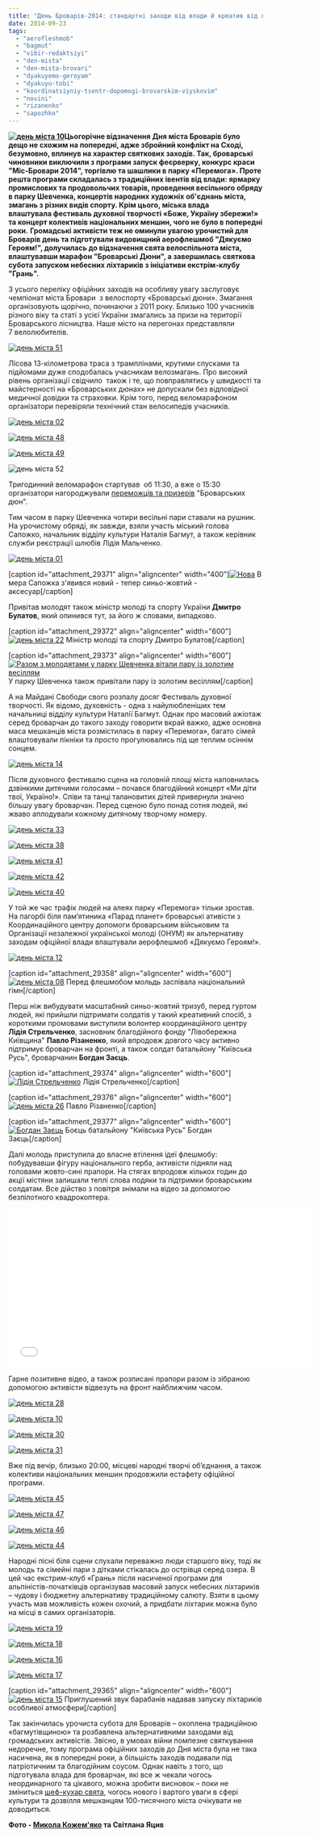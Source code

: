```yaml
---
title: "День Броварів-2014: стандартні заходи від влади й креатив від громади"
date: 2014-09-23
tags: 
  - "aerofleshmob"
  - "bagmut"
  - "vibir-redaktsiyi"
  - "den-mista"
  - "den-mista-brovari"
  - "dyakuyemo-geroyam"
  - "dyakuyu-tobi"
  - "koordinatsiyniy-tsentr-dopomogi-brovarskim-viyskovim"
  - "novini"
  - "rizanenko"
  - "sapozhko"
---
```


**[![день міста 10](https://mpz.brovary.org/wp-content/uploads/2014/09/den-mista-10.jpg)](https://mpz.brovary.org/wp-content/uploads/2014/09/den-mista-10.jpg)Цьогорічне відзначення Дня міста Броварів було дещо не схожим на попередні, адже збройний конфлікт на Сході, безумовно, вплинув на характер святкових заходів. Так, броварські чиновники виключили з програми запуск феєрверку, конкурс краси "Міс-Бровари 2014", торгівлю та шашлики в парку «Перемога». Проте решта програми складалась з традиційних івентів від влади: ярмарку промислових та продовольчих товарів, проведення весільного обряду в парку Шевченка, концертів народних художніх об'єднань міста, змагань з різних видів спорту. Крім цього, міська влада влаштувала фестиваль духовної творчості «Боже, Україну збережи!» та концерт колективів національних меншин, чого не було в попередні роки.** **Громадські активісти теж не оминули увагою урочистий для Броварів день та підготували видовищний аерофлешмоб "Дякуємо Героям!", долучилась до відзначення свята велоспільнота міста, влаштувавши марафон "Броварські Дюни", а завершилась святкова субота запуском небесних ліхтариків з ініціативи екстрім-клубу "Грань".**

З усього переліку офіційних заходів на особливу увагу заслуговує чемпіонат міста Бровари  з велоспорту «Броварські дюни». Змагання організовують щорічно, починаючи з 2011 року. Близько 100 учасників різного віку та статі з усієї України змагались за призи на території Броварського лісництва. Наше місто на перегонах представляли 7 велолюбителів.

[![день міста 51](https://mpz.brovary.org/wp-content/uploads/2014/09/den-mista-51.jpg)](https://mpz.brovary.org/wp-content/uploads/2014/09/den-mista-51.jpg)

Лісова 13-кілометрова траса з трамплінами, крутими спусками та підйомами дуже сподобалась учасникам велозмагань. Про високий рівень організації свідчило  також і те, що повправлятись у швидкості та майстерності на «Броварських дюнах» не допускали без відповідної медичної довідки та страховки. Крім того, перед веломарафоном організатори перевіряли технічний стан велосипедів учасників.

[![день міста 02](https://mpz.brovary.org/wp-content/uploads/2014/09/den-mista-02.jpg)](https://mpz.brovary.org/wp-content/uploads/2014/09/den-mista-02.jpg)

[![день міста 48](https://mpz.brovary.org/wp-content/uploads/2014/09/den-mista-48.jpg)](https://mpz.brovary.org/wp-content/uploads/2014/09/den-mista-48.jpg)

[![день міста 49](https://mpz.brovary.org/wp-content/uploads/2014/09/den-mista-49.jpg)](https://mpz.brovary.org/wp-content/uploads/2014/09/den-mista-49.jpg)

![день міста 52](https://mpz.brovary.org/wp-content/uploads/2014/09/den-mista-52.jpg)

Тригодинний веломарафон стартував  об 11:30, а вже о 15:30 організатори нагороджували [переможців та призерів](http://bikeportal.org.ua/index.php?option=com_content&view=article&id=3076) "Броварських дюн".

Тим часом в парку Шевченка чотири весільні пари ставали на рушник. На урочистому обряді, як завжди, взяли участь міський голова Сапожко, начальник відділу культури Наталія Багмут, а також керівник служби реєстрації шлюбів Лідія Мальченко.

[![день міста 01](https://mpz.brovary.org/wp-content/uploads/2014/09/den-mista-01.jpg)](https://mpz.brovary.org/wp-content/uploads/2014/09/den-mista-01.jpg)

\[caption id="attachment\_29371" align="aligncenter" width="400"\][![Нова ](https://mpz.brovary.org/wp-content/uploads/2014/09/den-mista-21.jpg)](https://mpz.brovary.org/wp-content/uploads/2014/09/den-mista-21.jpg) В мера Сапожка з'явився новий - тепер синьо-жовтий - аксесуар\[/caption\]

Привітав молодят також міністр молоді та спорту України **Дмитро Булатов**, який опинився тут, за його ж словами, випадково.

\[caption id="attachment\_29372" align="aligncenter" width="600"\][![день міста 22](https://mpz.brovary.org/wp-content/uploads/2014/09/den-mista-22.jpg)](https://mpz.brovary.org/wp-content/uploads/2014/09/den-mista-22.jpg) Міністр молоді та спорту Дмитро Булатов\[/caption\]

\[caption id="attachment\_29373" align="aligncenter" width="600"\][![Разом з молодятами у парку Шевченка вітали пару із золотим весіллям](https://mpz.brovary.org/wp-content/uploads/2014/09/den-mista-23.jpg)](https://mpz.brovary.org/wp-content/uploads/2014/09/den-mista-23.jpg) У парку Шевченка також привітали пару із золотим весіллям\[/caption\]

А на Майдані Свободи свого розпалу досяг Фестиваль духовної творчості. Як відомо, духовність - одна з найулюбленіших тем начальниці відділу культури Наталії Багмут. Однак про масовий ажіотаж серед броварчан до такого заходу говорити вкрай важко, адже основна маса мешканців міста розмістилась в парку «Перемога», багато сімей влаштовували пікніки та просто прогулювались під ще теплим осіннім сонцем.

[![день міста 14](https://mpz.brovary.org/wp-content/uploads/2014/09/den-mista-14.jpg)](https://mpz.brovary.org/wp-content/uploads/2014/09/den-mista-14.jpg)

Після духовного фестивалю сцена на головній площі міста наповнилась дзвінкими дитячими голосами – почався благодійний концерт «Ми діти твої, Україно!». Співи та танці талановитих дітей привернули значно більшу увагу броварчан. Перед сценою було понад сотня людей, які жваво аплодували кожному дитячому творчому номеру.

[![день міста 33](https://mpz.brovary.org/wp-content/uploads/2014/09/den-mista-33.jpg)](https://mpz.brovary.org/wp-content/uploads/2014/09/den-mista-33.jpg)

[![день міста 38](https://mpz.brovary.org/wp-content/uploads/2014/09/den-mista-38.jpg)](https://mpz.brovary.org/wp-content/uploads/2014/09/den-mista-38.jpg)

[![день міста 41](https://mpz.brovary.org/wp-content/uploads/2014/09/den-mista-41.jpg)](https://mpz.brovary.org/wp-content/uploads/2014/09/den-mista-41.jpg)

[![день міста 42](https://mpz.brovary.org/wp-content/uploads/2014/09/den-mista-42.jpg)](https://mpz.brovary.org/wp-content/uploads/2014/09/den-mista-42.jpg)

[![день міста 40](https://mpz.brovary.org/wp-content/uploads/2014/09/den-mista-40.jpg)](https://mpz.brovary.org/wp-content/uploads/2014/09/den-mista-40.jpg)

У той же час трафік людей на алеях парку «Перемога» тільки зростав. На пагорбі біля пам’ятиника «Парад планет» броварські ативісти з Координаційного центру допомоги броварським військовим та Організації незалежної української молоді (ОНУМ) як альтернативу заходам офіційної влади влаштували аерофлешмоб «Дякуємо Героям!».

[![день міста 12](https://mpz.brovary.org/wp-content/uploads/2014/09/den-mista-12.jpg)](https://mpz.brovary.org/wp-content/uploads/2014/09/den-mista-12.jpg)

\[caption id="attachment\_29358" align="aligncenter" width="600"\][![день міста 08](https://mpz.brovary.org/wp-content/uploads/2014/09/den-mista-08.jpg)](https://mpz.brovary.org/wp-content/uploads/2014/09/den-mista-08.jpg) Перед флешмобом мольдь заспівала національний гімн\[/caption\]

Перш ніж вибудувати масштабний синьо-жовтий тризуб, перед гуртом людей, які прийшли підтримати солдатів у такий креативний спосіб, з короткими промовами виступили волонтер координаційного центру **Лідія Стрельченко**, засновник благодійного фонду "Лівобережна Київщина" **Павло Різаненко**, який впродовж довгого часу активно підтримує броварчан на фронті, а також солдат батальйону "Київська Русь", броварчанин **Богдан Заєць**.

\[caption id="attachment\_29374" align="aligncenter" width="600"\][![Лідія Стрельченко](https://mpz.brovary.org/wp-content/uploads/2014/09/den-mista-24.jpg)](https://mpz.brovary.org/wp-content/uploads/2014/09/den-mista-24.jpg) Лідія Стрельченко\[/caption\]

\[caption id="attachment\_29376" align="aligncenter" width="600"\][![день міста 26](https://mpz.brovary.org/wp-content/uploads/2014/09/den-mista-26.jpg)](https://mpz.brovary.org/wp-content/uploads/2014/09/den-mista-26.jpg) Павло Різаненко\[/caption\]

\[caption id="attachment\_29377" align="aligncenter" width="600"\][![Богдан Заєць](https://mpz.brovary.org/wp-content/uploads/2014/09/den-mista-27.jpg)](https://mpz.brovary.org/wp-content/uploads/2014/09/den-mista-27.jpg) Боєць батальйону "Київська Русь" Богдан Заєць\[/caption\]

Далі молодь приступила до власне втілення ідеї флешмобу: побудувавши фігуру національного герба, активісти підняли над головами жовто-сині прапори. На стягах впродовж кількох годин до акції містяни залишали теплі слова подяки та підтримки броварським солдатам. Все дійство з повітря знімали на відео за допомогою безпілотного квадрокоптера.

<iframe src="//www.youtube.com/embed/1wAGMNmpNpk" width="600" height="315" frameborder="0" allowfullscreen="allowfullscreen"></iframe>

Гарне позитивне відео, а також розписані прапори разом із зібраною допомогою активісти відвезуть на фронт найближчим часом.

[![день міста 28](https://mpz.brovary.org/wp-content/uploads/2014/09/den-mista-28.jpg)](https://mpz.brovary.org/wp-content/uploads/2014/09/den-mista-28.jpg)

[![день міста 10](https://mpz.brovary.org/wp-content/uploads/2014/09/den-mista-10.jpg)](https://mpz.brovary.org/wp-content/uploads/2014/09/den-mista-10.jpg)

[![день міста 30](https://mpz.brovary.org/wp-content/uploads/2014/09/den-mista-30.jpg)](https://mpz.brovary.org/wp-content/uploads/2014/09/den-mista-30.jpg)

[![день міста 31](https://mpz.brovary.org/wp-content/uploads/2014/09/den-mista-31.jpg)](https://mpz.brovary.org/wp-content/uploads/2014/09/den-mista-31.jpg)

Вже під вечір, близько 20:00, місцеві народні творчі об’єднання, а також колективи національних меншин продовжили естафету офіційної програми.

[![день міста 45](https://mpz.brovary.org/wp-content/uploads/2014/09/den-mista-45.jpg)](https://mpz.brovary.org/wp-content/uploads/2014/09/den-mista-45.jpg)

[![день міста 47](https://mpz.brovary.org/wp-content/uploads/2014/09/den-mista-47.jpg)](https://mpz.brovary.org/wp-content/uploads/2014/09/den-mista-47.jpg)

[![день міста 46](https://mpz.brovary.org/wp-content/uploads/2014/09/den-mista-46.jpg)](https://mpz.brovary.org/wp-content/uploads/2014/09/den-mista-46.jpg)

[![день міста 44](https://mpz.brovary.org/wp-content/uploads/2014/09/den-mista-44.jpg)](https://mpz.brovary.org/wp-content/uploads/2014/09/den-mista-44.jpg)

Народні пісні біля сцени слухали переважно люди старшого віку, тоді як молодь та сімейні пари з дітками стікалась до острівця серед озера. В цей час екстрим-клуб «Грань» після насиченої програми для альпіністів-початківців організував масовий запуск небесних ліхтариків – чудову і бюджетну альтернативу традиційному салюту. Взяти в цьому участь мав можливість кожен охочий, а придбати ліхтарик можна було на місці в самих організаторів.

[![день міста 19](https://mpz.brovary.org/wp-content/uploads/2014/09/den-mista-19.jpg)](https://mpz.brovary.org/wp-content/uploads/2014/09/den-mista-19.jpg)

[![день міста 18](https://mpz.brovary.org/wp-content/uploads/2014/09/den-mista-18.jpg)](https://mpz.brovary.org/wp-content/uploads/2014/09/den-mista-18.jpg)

[![день міста 16](https://mpz.brovary.org/wp-content/uploads/2014/09/den-mista-16.jpg)](https://mpz.brovary.org/wp-content/uploads/2014/09/den-mista-16.jpg)

[![день міста 17](https://mpz.brovary.org/wp-content/uploads/2014/09/den-mista-17.jpg)](https://mpz.brovary.org/wp-content/uploads/2014/09/den-mista-17.jpg)

\[caption id="attachment\_29365" align="aligncenter" width="600"\][![день міста 15](https://mpz.brovary.org/wp-content/uploads/2014/09/den-mista-15.jpg)](https://mpz.brovary.org/wp-content/uploads/2014/09/den-mista-15.jpg) Приглушений звук барабанів надавав запуску ліхтариків особливої атмосфери\[/caption\]

Так закінчилась урочиста субота для Броварів – охоплена традиційною «багмутівщиною» та розбавлена альтернативними заходами від громадських активістів. Звісно, в умовах війни помпезне святкування недоречне, тому програма офіційних заходів до Дня міста була не така насичена, як в попередні роки, а більшість заходів подавали під патріотичним та благодійним соусом. Однак навіть з того, що підготувала влада для броварчан, які все ж чекали чогось неординарного та цікавого, можна зробити висновок – поки не зміниться [шеф-кухар свята](https://mpz.brovary.org/den-mista-2014-zminit-nareshti-shef-kuharya/), чогось нового і вартого уваги в сфері культури та дозвілля мешканцям 100-тисячного міста очікувати не доводиться.

**Фото - [Микола Кожем'яко](http://fotokray.com.ua) та Світлана Яцив**
